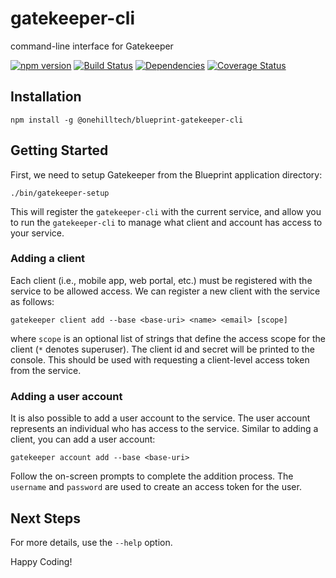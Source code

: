 gatekeeper-cli
==============

command-line interface for Gatekeeper

[![npm version](https://img.shields.io/npm/v/@onehilltech/blueprint-gatekeeper-cli.svg?maxAge=2592000)](https://www.npmjs.com/package/@onehilltech/blueprint-gatekeeper-cli)
[![Build Status](https://travis-ci.org/onehilltech/gatekeeper-cli.svg?branch=master)](https://travis-ci.org/onehilltech/gatekeeper-cli)
[![Dependencies](https://david-dm.org/onehilltech/gatekeeper-cli.svg)](https://david-dm.org/onehilltech/gatekeeper-cli)
[![Coverage Status](https://coveralls.io/repos/github/onehilltech/gatekeeper-cli/badge.svg?branch=master)](https://coveralls.io/github/onehilltech/gatekeeper-cli?branch=master)

Installation
--------------

    npm install -g @onehilltech/blueprint-gatekeeper-cli
 
Getting Started
---------------

First, we need to setup Gatekeeper from the Blueprint application directory:

    ./bin/gatekeeper-setup
    
This will register the `gatekeeper-cli` with the current service, and allow you
to run the `gatekeeper-cli` to manage what client and account has access to your
service.

### Adding a client

Each client (i.e., mobile app, web portal, etc.) must be registered with the service
to be allowed access. We can register a new client with the service as follows:

    gatekeeper client add --base <base-uri> <name> <email> [scope]
    
where `scope` is an optional list of strings that define the access scope for the
client (`*` denotes superuser). The client id and secret will be printed to the
console. This should be used with requesting a client-level access token from the
service.

### Adding a user account

It is also possible to add a user account to the service. The user account represents
an individual who has access to the service. Similar to adding a client, you can add
a user account:

    gatekeeper account add --base <base-uri>
    
Follow the on-screen prompts to complete the addition process. The `username` 
and `password` are used to create an access token for the user.

Next Steps
----------

For more details, use the `--help` option.

Happy Coding!
